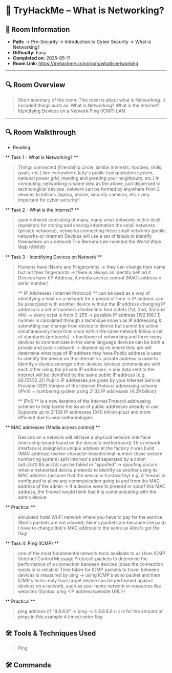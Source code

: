 # 🧩 TryHackMe – What is Networking?

## 📘 Room Information
- **Path:** -> Pre-Security -> Introduction to Cyber Security ->  What is Networking?
- **Difficulty:** Easy 
- **Completed on:** 2025-05-11
- **Room Link:** https://tryhackme.com/room/whatisnetworking

---

## 🔍 Room Overview

> Short summary of the room:
This room is about what is Networking. It included things such as:
> What is Networking?
> What is the Internet?
> Identifying Devices on a Network
> Ping (ICMP)
> LAN

---

## 🔍 Room Walkthrough

- Reading:

** Task 1 - What is Networking? **
> Things connected (friendship circle: similar interests, hoobies, skills, goals, etc.)
> Are everywhere (city's public transportation system, national power grid, meeting and greeting your neighbours, etc.)
> In computing, networking is same idea as the above, just dispersed to technological devices.
> network can be formed by anywhere from 2 devices to billions (laptop, phone, security cameras, etc.)
> very important for cyber security!!

** Task 2 - What is the Internet? **
> giant network consisting of many, many small networks within itself
> repository for storing and sharing information
> the small networks (private networks), networks connecting these small networks (public networks-or internet)
> Devices will use a set of labels to identify themselves on a network
> Tim Berners-Lee invented the World Wide Web (WWW)

** Task 3 - Identifying Devices on Network **
> Humans have (Name and Fingerprints) -> they can change their name but not their fingerprints -> there is always an identity behind it
> Devices have (IP Address, A media access control (MAC) address = serial number)

> ** IP Addresses (Internet Protocol) **
> can be used as a way of identifying a host on a network for a period of time -> IP address can be associated with another device without the IP address changing
> IP address is a set of numbers divided into four octets (1st, 2nd, 3rd and 4th) -> every octat is from 0-255 -> possible IP address (192.168.1.1)
> number is calculated through a technique known as IP addressing & subnetting
> can change from device to device but cannot be active simultaneously more than once within the same network
> follow a set of standards (protocols) -> backbone of networking and force many devices to communicate in the same language
> devices can be both a private and public network -> depending on where they are will determine what type of IP address they have
> Public address is used to identify the device on the Internet vs. private address is used to identify a device amongst other devices
> devices communicate with each other using the private IP addresses -> any data sent to the internet will be identified by the same public IP address (e.g. 86.157.52.21)
> Public IP addresses are given by your Internet Service Provider (ISP)
> Version of the Internet Protocol addressing scheme (IPv4) = numbering system using 2^32 IP addresses (4.29 billion)
>
> ** IPv6 ** is a new iteratino of the Internet Protocol addressing scheme to help tackle the issue of public addresses already in use
> Supports up to 2^128 IP addresses (340 trillion-plus) and more efficient due to new methodologies

** MAC addresses (Media access control) **
> Devices on a network will all have a physical network interface (microchip board found on the device's motherboard)
> This network interface is assigned a unique address at the factory it was build (MAC address)
> twelve-character hexadecimal number (base sixteen numbering system) split into two's and seperated by a colon (a4:c3:f0:85:ac:2d)
> can be faked or "spoofed" -> spoofing occurs when a networked device pretends to identify as another using its MAC address (assume that the device is trustworthy)
> e.g. A firewall is configured to allow any communication going to and from the MAC address of the admin -> if a device were to pretend or spoof this MAC address, the firewall would think that it is communicating with the admin device

** Practical **
> simulated hotel Wi-Fi network where you have to pay for the service (Bob's packets are not allowed; Alice's packets are because she paid)
> I have to change Bob's MAC address to the same as Alice's
> got the flag!

** Task 4: Ping (ICMP) **
> one of the most fundamental network tools available to us
> Uses ICMP (Internet Control Message Protocol) packets to determine the performance of a connection between devices (does the connection exists or is reliable)
> Time taken for ICMP packets to travel between devices is measured by ping -> using ICMP's echo packet and then ICMP's echo reply from target device
> can be performed against devices on a network, such as your home network or resources like websites (Syntax: ping <IP address/website URL>)

** Practical **
> ping address of "8.8.8.8" -> ping -c 4 8.8.8.8 (-c is for the amount of pings in this example 4 times)
> enter flag

## 🛠️ Tools  & Techniques Used
> Ping


 ## 🛠️ Commands



